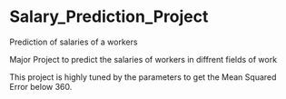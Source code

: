 # Salary_Prediction_Project
Prediction of salaries of a workers

Major Project to predict the salaries of workers in diffrent fields of work 

This project is highly tuned by the parameters to get the Mean Squared Error below 360.
